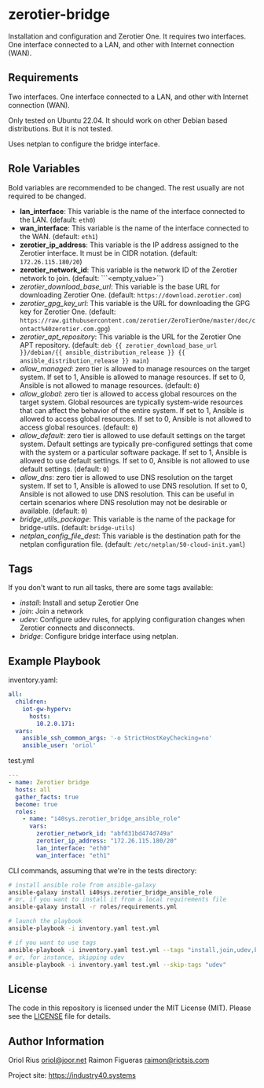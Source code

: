 # zerotier-bridge

Installation and configuration and Zerotier One. It requires two interfaces. One interface connected to a LAN, and other with Internet connection (WAN).

## Requirements

Two interfaces. One interface connected to a LAN, and other with Internet connection (WAN).

Only tested on Ubuntu 22.04. It should work on other Debian based distributions. But it is not tested.

Uses netplan to configure the bridge interface.

## Role Variables

Bold variables are recommended to be changed. The rest usually are not required to be changed.

- **lan_interface**: This variable is the name of the interface connected to the LAN. (default: ```eth0```)
- **wan_interface**: This variable is the name of the interface connected to the WAN. (default: ```eth1```)
- **zerotier_ip_address**: This variable is the IP address assigned to the Zerotier interface. It must be in CIDR notation. (default: ```172.26.115.180/20```)
- **zerotier_network_id**: This variable is the network ID of the Zerotier network to join. (default: ```<empty_value>``)
- *zerotier_download_base_url*: This variable is the base URL for downloading Zerotier One. (default: ```https://download.zerotier.com```)
- *zerotier_gpg_key_url*: This variable is the URL for downloading the GPG key for Zerotier One. (default: ```https://raw.githubusercontent.com/zerotier/ZeroTierOne/master/doc/contact%40zerotier.com.gpg```)
- *zerotier_apt_repository*: This variable is the URL for the Zerotier One APT repository. (default: ```deb {{ zerotier_download_base_url }}/debian/{{ ansible_distribution_release }} {{ ansible_distribution_release }} main```)
- *allow_managed*: zero tier is allowed to manage resources on the target system. If set to 1, Ansible is allowed to manage resources. If set to 0, Ansible is not allowed to manage resources. (default: ```0```)
- *allow_global*: zero tier is allowed to access global resources on the target system. Global resources are typically system-wide resources that can affect the behavior of the entire system. If set to 1, Ansible is allowed to access global resources. If set to 0, Ansible is not allowed to access global resources. (default: ```0```)
- *allow_default*: zero tier is allowed to use default settings on the target system. Default settings are typically pre-configured settings that come with the system or a particular software package. If set to 1, Ansible is allowed to use default settings. If set to 0, Ansible is not allowed to use default settings. (default: ```0```)
- *allow_dns*: zero tier is allowed to use DNS resolution on the target system. If set to 1, Ansible is allowed to use DNS resolution. If set to 0, Ansible is not allowed to use DNS resolution. This can be useful in certain scenarios where DNS resolution may not be desirable or available. (default: ```0```)
- *bridge_utils_package*: This variable is the name of the package for bridge-utils. (default: ```bridge-utils```)
- *netplan_config_file_dest*: This variable is the destination path for the netplan configuration file. (default: ```/etc/netplan/50-cloud-init.yaml```)


Tags
----

If you don't want to run all tasks, there are some tags available:

- *install*: Install and setup Zerotier One
- *join*: Join a network
- *udev*: Configure udev rules, for applying configuration changes when Zerotier connects and disconnects.
- *bridge*: Configure bridge interface using netplan.

Example Playbook
----------------

inventory.yaml:

```yaml
all:
  children:
    iot-gw-hyperv:
      hosts:
        10.2.0.171:
  vars:
    ansible_ssh_common_args: '-o StrictHostKeyChecking=no'
    ansible_user: 'oriol'
```

test.yml

```yaml
---
- name: Zerotier bridge
  hosts: all
  gather_facts: true
  become: true
  roles:
    - name: "i40sys.zerotier_bridge_ansible_role"
      vars:
        zerotier_network_id: "abfd31bd474d749a"
        zerotier_ip_address: "172.26.115.180/20"
        lan_interface: "eth0"
        wan_interface: "eth1"
```

CLI commands, assuming that we're in the tests directory:
```bash
# install ansible role from ansible-galaxy
ansible-galaxy install i40sys.zerotier_bridge_ansible_role
# or, if you want to install it from a local requirements file
ansible-galaxy install -r roles/requirements.yml

# launch the playbook
ansible-playbook -i inventory.yaml test.yml

# if you want to use tags
ansible-playbook -i inventory.yaml test.yml --tags "install,join,udev,bridge"
# or, for instance, skipping udev
ansible-playbook -i inventory.yaml test.yml --skip-tags "udev"
```

License
-------

The code in this repository is licensed under the MIT License (MIT). Please see the [LICENSE](LICENSE) file for details.


Author Information
------------------

Oriol Rius <oriol@joor.net>
Raimon Figueras <raimon@riotsis.com>

Project site: https://industry40.systems
